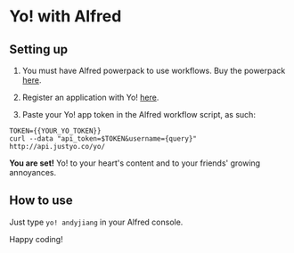 Yo! with Alfred
=========

## Setting up

1. You must have Alfred powerpack to use workflows. Buy the powerpack [here](https://buy.alfredapp.com/).

2. Register an application with Yo! [here](http://dev.justyo.co/).

3. Paste your Yo! app token in the Alfred workflow script, as such:

```
TOKEN={{YOUR_YO_TOKEN}}
curl --data "api_token=$TOKEN&username={query}" http://api.justyo.co/yo/
```

__You are set!__ Yo! to your heart's content and to your friends' growing annoyances.

## How to use

Just type `yo! andyjiang` in your Alfred console.

Happy coding!